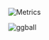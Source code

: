 ![Metrics](https://metrics.lecoq.io/a1667834841?template=classic&introduction=1&base.indepth=false&base.hireable=false&introduction.title=true&config.timezone=Asia%2FShanghai)

![ggball](https://github-readme-stats.vercel.app/api/top-langs?username=a1667834841&show_icons=true&count_private=true&theme=gotham)
